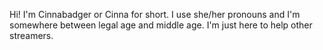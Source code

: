 Hi! I'm Cinnabadger or Cinna for short. I use she/her pronouns and I'm somewhere between legal age and middle age. I'm just here to help other streamers.
